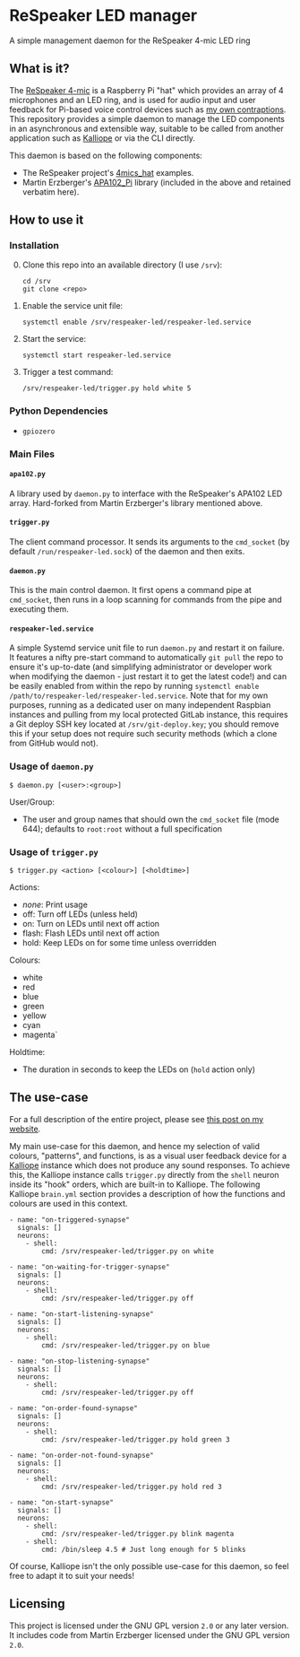 # ReSpeaker LED manager

A simple management daemon for the ReSpeaker 4-mic LED ring

## What is it?

The [ReSpeaker 4-mic](https://www.seeedstudio.com/ReSpeaker-4-Mic-Array-for-Raspberry-Pi-p-2941.html) is a Raspberry Pi "hat" which provides an array of 4 microphones and an LED ring, and is used for audio input and user feedback for Pi-based voice control devices such as [my own contraptions](https://www.boniface.me/post/self-hosted-voice-control/). This repository provides a simple daemon to manage the LED components in an asynchronous and extensible way, suitable to be called from another application such as [Kalliope](https://kalliope-project.github.io/) or via the CLI directly.

This daemon is based on the following components:
* The ReSpeaker project's [4mics_hat](https://github.com/respeaker/4mics_hat) examples.
* Martin Erzberger's [APA102_Pi](https://github.com/tinue/APA102_Pi) library (included in the above and retained verbatim here).

## How to use it

### Installation

0. Clone this repo into an available directory (I use `/srv`):
    ```
    cd /srv
    git clone <repo>
    ```
0. Enable the service unit file:
    ```
    systemctl enable /srv/respeaker-led/respeaker-led.service
    ```
0. Start the service:
    ```
    systemctl start respeaker-led.service
    ```
0. Trigger a test command:
    ```
    /srv/respeaker-led/trigger.py hold white 5
    ```

### Python Dependencies

* `gpiozero`

### Main Files

#### `apa102.py`

A library used by `daemon.py` to interface with the ReSpeaker's APA102 LED array. Hard-forked from Martin Erzberger's library mentioned above.

#### `trigger.py`

The client command processor. It sends its arguments to the `cmd_socket` (by default `/run/respeaker-led.sock`) of the daemon and then exits.

#### `daemon.py`

This is the main control daemon. It first opens a command pipe at `cmd_socket`, then runs in a loop scanning for commands from the pipe and executing them.

#### `respeaker-led.service`

A simple Systemd service unit file to run `daemon.py` and restart it on failure. It features a nifty pre-start command to automatically `git pull` the repo to ensure it's up-to-date (and simplifying administrator or developer work when modifying the daemon - just restart it to get the latest code!) and can be easily enabled from within the repo by running `systemctl enable /path/to/respeaker-led/respeaker-led.service`. Note that for my own purposes, running as a dedicated user on many independent Raspbian instances and pulling from my local protected GitLab instance, this requires a Git deploy SSH key located at `/srv/git-deploy.key`; you should remove this if your setup does not require such security methods (which a clone from GitHub would not).

### Usage of `daemon.py`

`$ daemon.py [<user>:<group>]`

User/Group:

* The user and group names that should own the `cmd_socket` file (mode 644); defaults to `root:root` without a full specification

### Usage of `trigger.py`

`$ trigger.py <action> [<colour>] [<holdtime>]`

Actions:
* *none*: Print usage
* off: Turn off LEDs (unless held)
* on: Turn on LEDs until next off action
* flash: Flash LEDs until next off action
* hold: Keep LEDs on for some time unless overridden

Colours:

* white
* red
* blue
* green
* yellow
* cyan
* magenta`

Holdtime:

* The duration in seconds to keep the LEDs on (`hold` action only)

## The use-case

For a full description of the entire project, please see [this post on my website](https://www.boniface.me/post/self-hosted-voice-control/).

My main use-case for this daemon, and hence my selection of valid colours, "patterns", and functions, is as a visual user feedback device for a [Kalliope](https://kalliope-project.github.io/) instance which does not produce any sound responses. To achieve this, the Kalliope instance calls `trigger.py` directly from the `shell` neuron inside its "hook" orders, which are built-in to Kalliope. The following Kalliope `brain.yml` section provides a description of how the functions and colours are used in this context.

```
- name: "on-triggered-synapse"
  signals: []
  neurons:
    - shell:
        cmd: /srv/respeaker-led/trigger.py on white

- name: "on-waiting-for-trigger-synapse"
  signals: []
  neurons:
    - shell:
        cmd: /srv/respeaker-led/trigger.py off

- name: "on-start-listening-synapse"
  signals: []
  neurons:
    - shell:
        cmd: /srv/respeaker-led/trigger.py on blue

- name: "on-stop-listening-synapse"
  signals: []
  neurons:
    - shell:
        cmd: /srv/respeaker-led/trigger.py off

- name: "on-order-found-synapse"
  signals: []
  neurons:
    - shell:
        cmd: /srv/respeaker-led/trigger.py hold green 3

- name: "on-order-not-found-synapse"
  signals: []
  neurons:
    - shell:
        cmd: /srv/respeaker-led/trigger.py hold red 3

- name: "on-start-synapse"
  signals: []
  neurons:
    - shell:
        cmd: /srv/respeaker-led/trigger.py blink magenta
    - shell:
        cmd: /bin/sleep 4.5 # Just long enough for 5 blinks
```

Of course, Kalliope isn't the only possible use-case for this daemon, so feel free to adapt it to suit your needs!

## Licensing

This project is licensed under the GNU GPL version `2.0` or any later version. It includes code from Martin Erzberger licensed under the GNU GPL version `2.0`.
